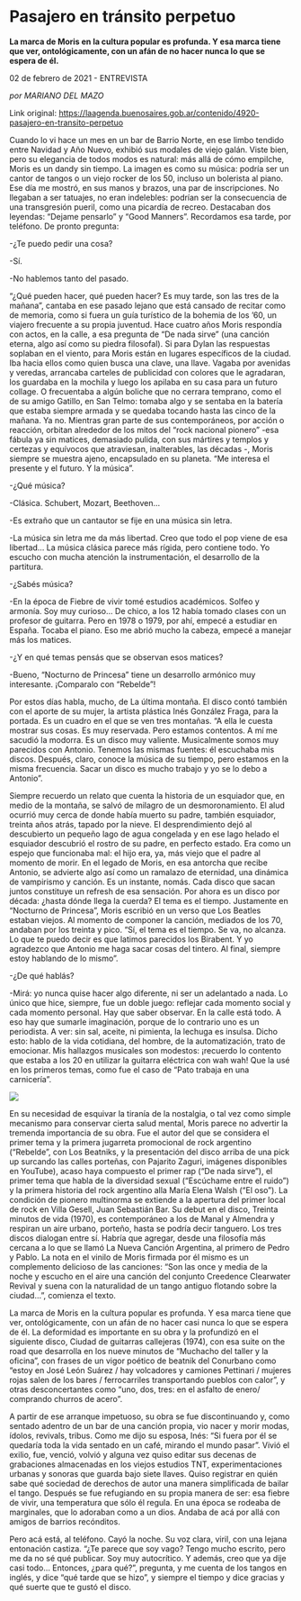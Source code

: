 # Pasajero en tránsito perpetuo

**La marca de Moris en la cultura popular es profunda. Y esa marca tiene que ver, ontológicamente, con un afán de no hacer nunca lo que se espera de él.**

02 de febrero de 2021 - ENTREVISTA

_por MARIANO DEL MAZO_

Link original: https://laagenda.buenosaires.gob.ar/contenido/4920-pasajero-en-transito-perpetuo



Cuando lo vi hace un mes en un bar de Barrio Norte, en ese limbo tendido entre Navidad y Año Nuevo, exhibió sus modales de viejo galán. Viste bien, pero su elegancia de todos modos es natural: más allá de cómo empilche, Moris es un dandy sin tiempo. La imagen es como su música: podría ser un cantor de tangos o un viejo rocker de los 50, incluso un bolerista al piano. Ese día me mostró, en sus manos y brazos, una par de inscripciones. No llegaban a ser tatuajes, no eran indelebles: podrían ser la consecuencia de una transgresión pueril, como una picardía de recreo. Destacaban dos leyendas: “Dejame pensarlo” y “Good Manners”. Recordamos esa tarde, por teléfono. De pronto pregunta:




-¿Te puedo pedir una cosa?




-Sí.




-No hablemos tanto del pasado.




“¿Qué pueden hacer, qué pueden hacer? Es muy tarde, son las tres de la mañana”, cantaba en ese pasado lejano que está cansado de recitar como de memoria, como si fuera un guía turístico de la bohemia de los ’60, un viajero frecuente a su propia juventud. Hace cuatro años Moris respondía con actos, en la calle, a esa pregunta de “De nada sirve” (una canción eterna, algo así como su piedra filosofal). Si para Dylan las respuestas soplaban en el viento, para Moris están en lugares específicos de la ciudad. Iba hacia ellos como quien busca una clave, una llave. Vagaba por avenidas y veredas, arrancaba carteles de publicidad con colores que le agradaran, los guardaba en la mochila y luego los apilaba en su casa para un futuro collage. O frecuentaba a algún boliche que no cerrara temprano, como el de su amigo Gatillo, en San Telmo: tomaba algo y se sentaba en la batería que estaba siempre armada y se quedaba tocando hasta las cinco de la mañana. Ya no. Mientras gran parte de sus contemporáneos, por acción o reacción, orbitan alrededor de los mitos del “rock nacional pionero” -esa fábula ya sin matices, demasiado pulida, con sus mártires y templos y certezas y equívocos que atraviesan, inalterables, las décadas -, Moris siempre se muestra ajeno, encapsulado en su planeta. “Me interesa el presente y el futuro. Y la música”.




-¿Qué música?




-Clásica. Schubert, Mozart, Beethoven…




-Es extraño que un cantautor se fije en una música sin letra.




-La música sin letra me da más libertad. Creo que todo el pop viene de esa libertad… La música clásica parece más rígida, pero contiene todo. Yo escucho con mucha atención la instrumentación, el desarrollo de la partitura.




-¿Sabés música?




-En la época de Fiebre de vivir tomé estudios académicos. Solfeo y armonía. Soy muy curioso… De chico, a los 12 había tomado clases con un profesor de guitarra. Pero en 1978 o 1979, por ahí, empecé a estudiar en España. Tocaba el piano. Eso me abrió mucho la cabeza, empecé a manejar más los matices.




-¿Y en qué temas pensás que se observan esos matices?




-Bueno, “Nocturno de Princesa” tiene un desarrollo armónico muy interesante. ¡Comparalo con “Rebelde”!




Por estos días habla, mucho, de La última montaña. El disco contó también con el aporte de su mujer, la artista plástica Inés González Fraga, para la portada. Es un cuadro en el que se ven tres montañas. “A ella le cuesta mostrar sus cosas. Es muy reservada. Pero estamos contentos. A mí me sacudió la modorra. Es un disco muy valiente. Musicalmente somos muy parecidos con Antonio. Tenemos las mismas fuentes: él escuchaba mis discos. Después, claro, conoce la música de su tiempo, pero estamos en la misma frecuencia. Sacar un disco es mucho trabajo y yo se lo debo a Antonio”.




Siempre recuerdo un relato que cuenta la historia de un esquiador que, en medio de la montaña, se salvó de milagro de un desmoronamiento. El alud ocurrió muy cerca de donde había muerto su padre, también esquiador, treinta años atrás, tapado por la nieve. El desprendimiento dejó al descubierto un pequeño lago de agua congelada y en ese lago helado el esquiador descubrió el rostro de su padre, en perfecto estado. Era como un espejo que funcionaba mal: el hijo era, ya, más viejo que el padre al momento de morir. En el legado de Moris, en esa antorcha que recibe Antonio, se advierte algo así como un ramalazo de eternidad, una dinámica de vampirismo y canción. Es un instante, nomás. Cada disco que sacan juntos constituye un refresh de esa sensación. Por ahora es un disco por década: ¿hasta dónde llega la cuerda? El tema es el tiempo. Justamente en “Nocturno de Princesa”, Moris escribió en un verso que Los Beatles estaban viejos. Al momento de componer la canción, mediados de los 70, andaban por los treinta y pico. “Sí, el tema es el tiempo. Se va, no alcanza. Lo que te puedo decir es que latimos parecidos los Birabent. Y yo agradezco que Antonio me haga sacar cosas del tintero. Al final, siempre estoy hablando de lo mismo”.




-¿De qué hablás?




-Mirá: yo nunca quise hacer algo diferente, ni ser un adelantado a nada. Lo único que hice, siempre, fue un doble juego: reflejar cada momento social y cada momento personal. Hay que saber observar. En la calle está todo. A eso hay que sumarle imaginación, porque de lo contrario uno es un periodista. A ver: sin sal, aceite, ni pimienta, la lechuga es insulsa. Dicho esto: hablo de la vida cotidiana, del hombre, de la automatización, trato de emocionar. Mis hallazgos musicales son modestos: ¡recuerdo lo contento que estaba a los 20 en utilizar la guitarra eléctrica con wah wah! Que la usé en los primeros temas, como fue el caso de “Pato trabaja en una carnicería”.




[![](https://img.youtube.com/vi/CJYOAPhd5f4/0.jpg)](https://www.youtube.com/watch?v=CJYOAPhd5f4)




En su necesidad de esquivar la tiranía de la nostalgia, o tal vez como simple mecanismo para conservar cierta salud mental, Moris parece no advertir la tremenda importancia de su obra. Fue el autor del que se considera el primer tema y la primera jugarreta promocional de rock argentino (“Rebelde”, con Los Beatniks, y la presentación del disco arriba de una pick up surcando las calles porteñas, con Pajarito Zaguri, imágenes disponibles en YouTube), acaso haya compuesto el primer rap (“De nada sirve”), el primer tema que habla de la diversidad sexual (“Escúchame entre el ruido”) y la primera historia del rock argentino alla María Elena Walsh (“El oso”). La condición de pionero multinorma se extiende a la apertura del primer local de rock en Villa Gesell, Juan Sebastián Bar. Su debut en el disco, Treinta minutos de vida (1970), es contemporáneo a los de Manal y Almendra y respiran un aire urbano, porteño, hasta se podría decir tanguero. Los tres discos dialogan entre sí. Habría que agregar, desde una filosofía más cercana a lo que se llamó La Nueva Canción Argentina, al primero de Pedro y Pablo. La nota en el vinilo de Moris firmada por él mismo es un complemento delicioso de las canciones: “Son las once y media de la noche y escucho en el aire una canción del conjunto Creedence Clearwater Revival y suena con la naturalidad de un tango antiguo flotando sobre la ciudad…”, comienza el texto.




La marca de Moris en la cultura popular es profunda. Y esa marca tiene que ver, ontológicamente, con un afán de no hacer casi nunca lo que se espera de él. La deformidad es importante en su obra y la profundizó en el siguiente disco, Ciudad de guitarras callejeras (1974), con esa suite on the road que desarrolla en los nueve minutos de “Muchacho del taller y la oficina”, con frases de un vigor poético de beatnik del Conurbano como “estoy en José León Suárez / hay volcadores y camiones Pettinari / mujeres rojas salen de los bares / ferrocarriles transportando pueblos con calor”, y otras desconcertantes como “uno, dos, tres: en el asfalto de enero/ comprando churros de acero”.




A partir de ese arranque impetuoso, su obra se fue discontinuando y, como sentado adentro de un bar de una canción propia, vio nacer y morir modas, ídolos, revivals, tribus. Como me dijo su esposa, Inés: “Si fuera por él se quedaría toda la vida sentado en un café, mirando el mundo pasar”. Vivió el exilio, fue, venció, volvió y alguna vez quiso editar sus decenas de grabaciones almacenadas en los viejos estudios TNT, experimentaciones urbanas y sonoras que guarda bajo siete llaves. Quiso registrar en quién sabe qué sociedad de derechos de autor una manera simplificada de bailar el tango. Después se fue refugiando en su propia manera de ser: esa fiebre de vivir, una temperatura que sólo él regula. En una época se rodeaba de marginales, que lo adoraban como a un dios. Andaba de acá por allá con amigos de barrios recónditos.




Pero acá está, al teléfono. Cayó la noche. Su voz clara, viril, con una lejana entonación castiza. “¿Te parece que soy vago? Tengo mucho escrito, pero me da no sé qué publicar. Soy muy autocrítico. Y además, creo que ya dije casi todo… Entonces, ¿para qué?”, pregunta, y me cuenta de los tangos en inglés, y dice “qué tarde que se hizo”, y siempre el tiempo y dice gracias y qué suerte que te gustó el disco.



